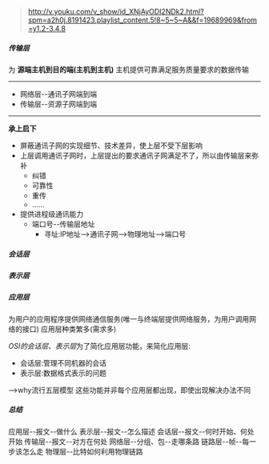 >http://v.youku.com/v_show/id_XNjAyODI2NDk2.html?spm=a2h0j.8191423.playlist_content.5!8~5~5~A&&f=19689969&from=y1.2-3.4.8

##### 传输层
为 **源端主机到目的端(主机到主机)** 主机提供可靠满足服务质量要求的数据传输

---
- 网络层--通讯子网端到端
- 传输层--资源子网端到端
---
**承上启下**
- 屏蔽通讯子网的实现细节、技术差异，使上层不受下层影响
- 上层调用通讯子网时，上层提出的要求通讯子网满足不了，所以由传输层来弥补
  - 纠错
  - 可靠性
  - 重传
  - ……
- 提供进程级通讯能力
  - 端口号--传输层地址
    - 寻址:IP地址-->通讯子网-->物理地址-->端口号

##### 会话层

##### 表示层

##### 应用层
为用户的应用程序提供网络通信服务(唯一与终端层提供网络服务，为用户调用网络的接口)
应用层种类繁多(需求多)

*OSI的会话层、表示层*为了简化应用层功能，来简化应用层:
- 会话层:管理不同机器的会话
- 表示层:数据格式表示的问题

-->why流行五层模型
这些功能并非每个应用层都出现，即使出现解决办法不同


##### 总结
应用层--报文--做什么
表示层--报文--怎么描述
会话层--报文--何时开始、何处开始
传输层--报文--对方在何处
网络层--分组、包--走哪条路
链路层--帧--每一步该怎么走
物理层--比特如何利用物理链路
